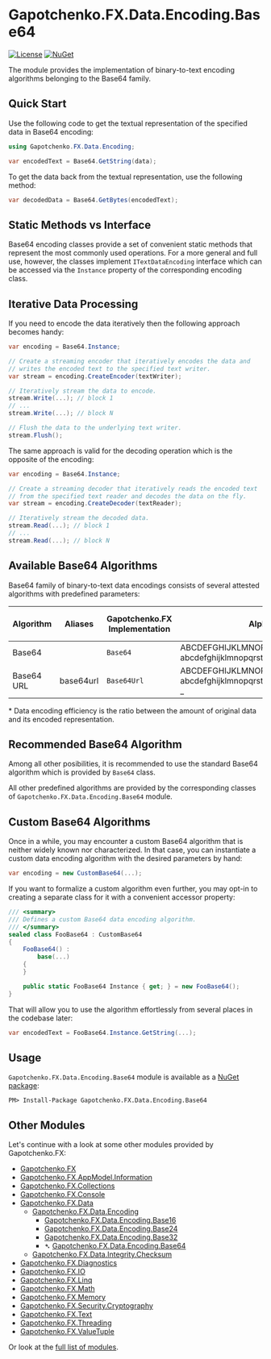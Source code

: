 ﻿# Gapotchenko.FX.Data.Encoding.Base64
[![License](https://img.shields.io/badge/license-MIT-green.svg)](../../../../LICENSE)
[![NuGet](https://img.shields.io/nuget/v/Gapotchenko.FX.Data.Encoding.Base16.svg)](https://www.nuget.org/packages/Gapotchenko.FX.Data.Encoding.Base64)

The module provides the implementation of binary-to-text encoding algorithms belonging to the Base64 family.

## Quick Start

Use the following code to get the textual representation of the specified data in Base64 encoding:

``` c#
using Gapotchenko.FX.Data.Encoding;

var encodedText = Base64.GetString(data);
```

To get the data back from the textual representation, use the following method:

``` c#
var decodedData = Base64.GetBytes(encodedText);
```

## Static Methods vs Interface

Base64 encoding classes provide a set of convenient static methods that represent the most commonly used operations.
For a more general and full use, however, the classes implement `ITextDataEncoding` interface which can be accessed via the `Instance` property of the corresponding encoding class.

## Iterative Data Processing

If you need to encode the data iteratively then the following approach becomes handy:

``` c#
var encoding = Base64.Instance;

// Create a streaming encoder that iteratively encodes the data and
// writes the encoded text to the specified text writer.
var stream = encoding.CreateEncoder(textWriter);

// Iteratively stream the data to encode.
stream.Write(...); // block 1
// ...
stream.Write(...); // block N

// Flush the data to the underlying text writer.
stream.Flush();
```

The same approach is valid for the decoding operation which is the opposite of the encoding:

``` c#
var encoding = Base64.Instance;

// Create a streaming decoder that iteratively reads the encoded text
// from the specified text reader and decodes the data on the fly.
var stream = encoding.CreateDecoder(textReader);

// Iteratively stream the decoded data.
stream.Read(...); // block 1
// ...
stream.Read(...); // block N
```

## Available Base64 Algorithms

Base64 family of binary-to-text data encodings consists of several attested algorithms with predefined parameters:

| Algorithm | Aliases | Gapotchenko.FX Implementation | Alphabet | Case-Sensitive | Data Encoding Efficiency* |
| --------- | -------- | -------- | -------- | -------- | -------- | 
| Base64 | | `Base64` | ABCDEFGHIJKLMNOPQRSTUVWXYZ<br/>abcdefghijklmnopqrstuvwxyz0123456789+/ | Yes | 0.75 |
| Base64 URL | base64url | `Base64Url` | ABCDEFGHIJKLMNOPQRSTUVWXYZ<br/>abcdefghijklmnopqrstuvwxyz0123456789-_ | Yes | 0.75 |

\* Data encoding efficiency is the ratio between the amount of original data and its encoded representation.

## Recommended Base64 Algorithm

Among all other posibilities, it is recommended to use the standard Base64 algorithm which is provided by `Base64` class.

All other predefined algorithms are provided by the corresponding classes of `Gapotchenko.FX.Data.Encoding.Base64` module.

## Custom Base64 Algorithms

Once in a while, you may encounter a custom Base64 algorithm that is neither widely known nor characterized.
In that case, you can instantiate a custom data encoding algorithm with the desired parameters by hand:

``` c#
var encoding = new CustomBase64(...);
```

If you want to formalize a custom algorithm even further, you may opt-in to creating a separate class for it with a convenient accessor property:

``` c#
/// <summary>
/// Defines a custom Base64 data encoding algorithm.
/// </summary>
sealed class FooBase64 : CustomBase64
{
    FooBase64() :
        base(...)
    {
    }

    public static FooBase64 Instance { get; } = new FooBase64();
}
```

That will allow you to use the algorithm effortlessly from several places in the codebase later:

``` c#
var encodedText = FooBase64.Instance.GetString(...);
```

## Usage

`Gapotchenko.FX.Data.Encoding.Base64` module is available as a [NuGet package](https://nuget.org/packages/Gapotchenko.FX.Data.Encoding.Base64):

```
PM> Install-Package Gapotchenko.FX.Data.Encoding.Base64
```

## Other Modules

Let's continue with a look at some other modules provided by Gapotchenko.FX:

- [Gapotchenko.FX](../../../Gapotchenko.FX)
- [Gapotchenko.FX.AppModel.Information](../../../Gapotchenko.FX.AppModel.Information)
- [Gapotchenko.FX.Collections](../../../Gapotchenko.FX.Collections)
- [Gapotchenko.FX.Console](../../../Gapotchenko.FX.Console)
- [Gapotchenko.FX.Data](../Gapotchenko.FX.Data.Encoding)
  - [Gapotchenko.FX.Data.Encoding](../Gapotchenko.FX.Data.Encoding)
    - [Gapotchenko.FX.Data.Encoding.Base16](../Gapotchenko.FX.Data.Encoding.Base16)
    - [Gapotchenko.FX.Data.Encoding.Base24](../Gapotchenko.FX.Data.Encoding.Base24)
    - [Gapotchenko.FX.Data.Encoding.Base32](../Gapotchenko.FX.Data.Encoding.Base32)
    - &#x27B4; [Gapotchenko.FX.Data.Encoding.Base64](../Gapotchenko.FX.Data.Encoding.Base64)
  - [Gapotchenko.FX.Data.Integrity.Checksum](../../Integrity/Checksum/Gapotchenko.FX.Data.Integrity.Checksum)
- [Gapotchenko.FX.Diagnostics](../../../Gapotchenko.FX.Diagnostics.CommandLine)
- [Gapotchenko.FX.IO](../../../Gapotchenko.FX.IO)
- [Gapotchenko.FX.Linq](../../../Gapotchenko.FX.Linq)
- [Gapotchenko.FX.Math](../../../Gapotchenko.FX.Math)
- [Gapotchenko.FX.Memory](../../../Gapotchenko.FX.Memory)
- [Gapotchenko.FX.Security.Cryptography](../../../Gapotchenko.FX.Security.Cryptography)
- [Gapotchenko.FX.Text](../../../Gapotchenko.FX.Text)
- [Gapotchenko.FX.Threading](../../../Gapotchenko.FX.Threading)
- [Gapotchenko.FX.ValueTuple](../../../Gapotchenko.FX.ValueTuple)

Or look at the [full list of modules](../../..#available-modules).
